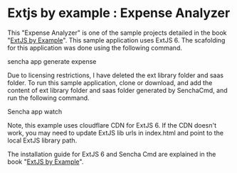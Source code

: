 # Extjs by example : Expense Analyzer

This "Expense Analyzer" is one of the sample projects detailed in the book "[ExtJS by Example](https://www.packtpub.com/web-development/ext-js-example)". This sample application uses ExtJS 6. 
The scafolding for this application was done using the following command. 

  sencha app generate expense

Due to licensing restrictions, I have deleted the ext library folder and saas folder. To run this sample application, clone or download, and add the content of ext library folder and saas folder generated by SenchaCmd, and run the following command.

  Sencha app watch

Note, this example uses cloudflare CDN for ExtJS 6. If the CDN doesn't work, you may need to update ExtJS lib urls in index.html and point to the local ExtJS library path.

The installation guide for ExtJS 6 and Sencha Cmd are explained in the book "[ExtJS by Example](https://www.packtpub.com/web-development/ext-js-example)".
